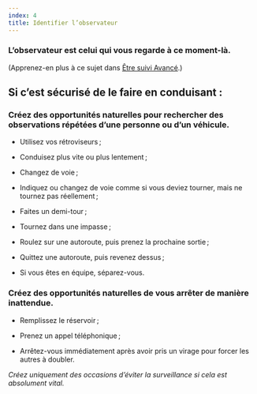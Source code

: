 ```yaml
---
index: 4
title: Identifier l’observateur
---
```

### L’observateur est celui qui vous regarde à ce moment-là.

(Apprenez-en plus à ce sujet dans [Être suivi Avancé](umbrella://work/being-followed/advanced).)

## Si c’est sécurisé de le faire en conduisant :

### Créez des opportunités naturelles pour rechercher des observations répétées d’une personne ou d’un véhicule.

*   Utilisez vos rétroviseurs ;

*   Conduisez plus vite ou plus lentement ;

*   Changez de voie ;

*   Indiquez ou changez de voie comme si vous deviez tourner, mais ne tournez pas réellement ;

*   Faites un demi-tour ;

*   Tournez dans une impasse ;

*   Roulez sur une autoroute, puis prenez la prochaine sortie ;

*   Quittez une autoroute, puis revenez dessus ;

*   Si vous êtes en équipe, séparez-vous.

### Créez des opportunités naturelles de vous arrêter de manière inattendue.

*   Remplissez le réservoir ;

*   Prenez un appel téléphonique ;

*   Arrêtez-vous immédiatement après avoir pris un virage pour forcer les autres à doubler.

*Créez uniquement des occasions d’éviter la surveillance si cela est absolument vital.*
